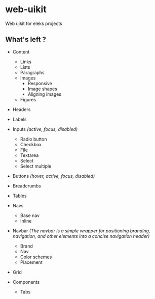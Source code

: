 # web-uikit
Web uikit for eleks projects

## What's left ?
* Content
  * Links
  * Lists
  * Paragraphs
  * Images
    * Responsive
    * Image shapes
    * Aligning images
  * Figures
* Headers
* Labels
* Inputs *(active, focus, disabled)*
  * Radio button
  * Checkbox
  * File
  * Textarea
  * Select
  * Select multiple
* Buttons *(hover, active, focus, disabled)*
* Breadcrumbs
* Tables
* Navs
  * Base nav
  * Inline
* Navbar *(The navbar is a simple wrapper for positioning branding, navigation, and other elements into a concise navigation header)*
  * Brand
  * Nav
  * Color schemes
  * Placement
* Grid


* Components
  * Tabs
